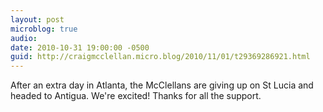 ```yaml
---
layout: post
microblog: true
audio: 
date: 2010-10-31 19:00:00 -0500
guid: http://craigmcclellan.micro.blog/2010/11/01/t29369286921.html
---
```

After an extra day in Atlanta, the McClellans are giving up on St Lucia and headed to Antigua. We're excited! Thanks for all the support.
